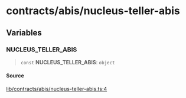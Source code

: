 # contracts/abis/nucleus-teller-abis

## Variables

### NUCLEUS\_TELLER\_ABIS

> `const` **NUCLEUS\_TELLER\_ABIS**: `object`

#### Source

[lib/contracts/abis/nucleus-teller-abis.ts:4](https://github.com/PufferFinance/puffer-sdk/blob/cce0870cf49d92e09d8ce9ea521f2d5d798f7757/lib/contracts/abis/nucleus-teller-abis.ts#L4)
